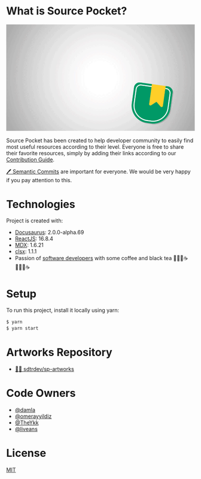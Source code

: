 # What is Source Pocket?

![Source Pocket Readme Banner](static/gif/source-pocket-banner.gif)

Source Pocket has been created to help developer community to easily find most useful resources according to their level. Everyone is free to share their favorite resources, simply by adding their links according to our [Contribution Guide](https://sourcepocket.netlify.app/docs/ "Contribution Guide").

[🖊 Semantic Commits](https://gist.github.com/joshbuchea/6f47e86d2510bce28f8e7f42ae84c716) are important for everyone. We would be very happy if you pay attention to this.

# Technologies

Project is created with:

* [Docusaurus](https://v2.docusaurus.io "Docusaurus"): 2.0.0-alpha.69
* [ReactJS](https://reactjs.org "ReactJS"): 16.8.4
* [MDX](https://mdxjs.com "MDX"): 1.6.21
* [clsx](https://www.npmjs.com/package/clsx "clsx"): 1.1.1
* Passion of [software developers](https://discord.gg/J3PTmeFj6s "SDTRDEV") with some coffee and black tea 👩🏼‍💻☕️👨🏼‍💻☕️

# Setup

To run this project, install it locally using yarn:

```bash
$ yarn
$ yarn start
```

# Artworks Repository

* [🧑‍🎨 sdtrdev/sp-artworks](https://github.com/sdtrdev/sp-artworks)

# Code Owners

* [@damla](https://github.com/damla "Damla KÖKSAL")
* [@omerayyildiz](https://github.com/omerayyildiz "Ömer AYYILDIZ")
* [@TheYkk](https://github.com/TheYkk "Kaan KARAKAYA")
* [@liveans](https://github.com/liveans "Ahmet İbrahim AKSOY")

# License

[MIT](https://choosealicense.com/licenses/mit/)
